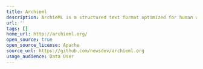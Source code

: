 ```yaml
---
title: Archieml
description: ArchieML is a structured text format optimized for human writability.
url: ''
tags: []
home_url: http://archieml.org/
open_source: true
open_source_license: Apache
source_url: https://github.com/newsdev/archieml.org
usage_audience: Data User
---
```

